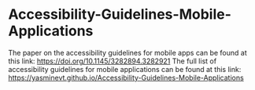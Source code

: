 # Accessibility-Guidelines-Mobile-Applications
The paper on the accessibility guidelines for mobile apps can be found at this link: https://doi.org/10.1145/3282894.3282921
The full list of accessibility guidelines for mobile applications can be found at this link: https://yasminevt.github.io/Accessibility-Guidelines-Mobile-Applications
